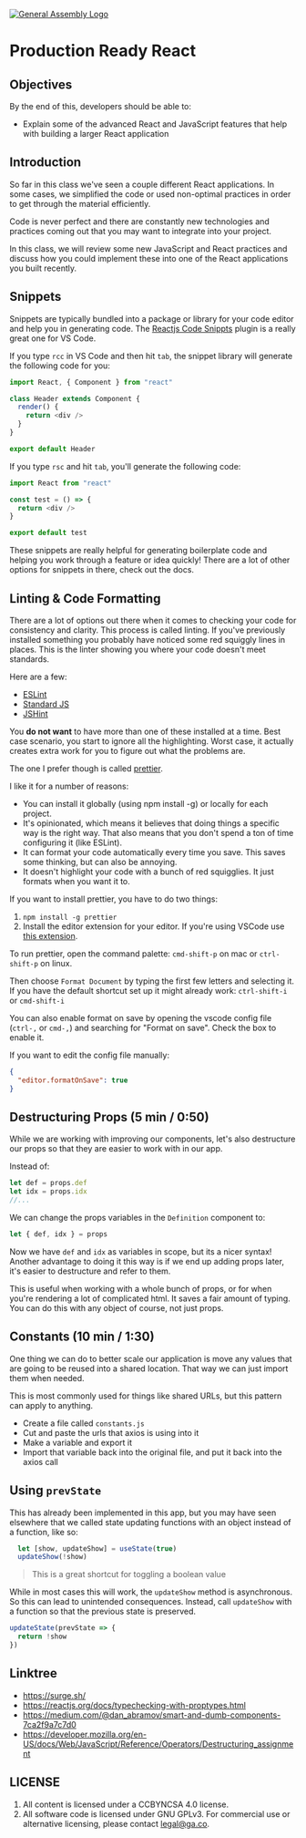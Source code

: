 [![General Assembly Logo](https://camo.githubusercontent.com/1a91b05b8f4d44b5bbfb83abac2b0996d8e26c92/687474703a2f2f692e696d6775722e636f6d2f6b6538555354712e706e67)](https://generalassemb.ly/education/web-development-immersive)

# Production Ready React

## Objectives

By the end of this, developers should be able to:

- Explain some of the advanced React and JavaScript features that help with
  building a larger React application

## Introduction

So far in this class we've seen a couple different React applications. In some
cases, we simplified the code or used non-optimal practices in order to get
through the material efficiently.

Code is never perfect and there are constantly new technologies and practices
coming out that you may want to integrate into your project.

In this class, we will review some new JavaScript and React practices and
discuss how you could implement these into one of the React applications you
built recently.

## Snippets

Snippets are typically bundled into a package or library for your code editor
and help you in generating code. The
[Reactjs Code Snippts](https://github.com/xabikos/vscode-react) plugin is a
really great one for VS Code.

If you type `rcc` in VS Code and then hit `tab`, the snippet library will
generate the following code for you:

```js
import React, { Component } from "react"

class Header extends Component {
  render() {
    return <div />
  }
}

export default Header
```

If you type `rsc` and hit `tab`, you'll generate the following code:

```js
import React from "react"

const test = () => {
  return <div />
}

export default test
```

These snippets are really helpful for generating boilerplate code and helping
you work through a feature or idea quickly! There are a lot of other options for
snippets in there, check out the docs.

## Linting & Code Formatting

There are a lot of options out there when it comes to checking your code for
consistency and clarity. This process is called linting. If you've previously
installed something you probably have noticed some red squiggly lines in places.
This is the linter showing you where your code doesn't meet standards.

Here are a few:

- [ESLint](https://eslint.org/)
- [Standard JS](https://standardjs.com/)
- [JSHint](http://jshint.com/)

You **do not want** to have more than one of these installed at a time. Best
case scenario, you start to ignore all the highlighting. Worst case, it actually
creates extra work for you to figure out what the problems are.

The one I prefer though is called
[prettier](https://prettier.io/docs/en/install.html).

I like it for a number of reasons:

- You can install it globally (using npm install -g) or locally for each
  project.
- It's opinionated, which means it believes that doing things a specific way is
  the right way. That also means that you don't spend a ton of time configuring
  it (like ESLint).
- It can format your code automatically every time you save. This saves some
  thinking, but can also be annoying.
- It doesn't highlight your code with a bunch of red squigglies. It just formats
  when you want it to.

If you want to install prettier, you have to do two things:

1.  `npm install -g prettier`
2.  Install the editor extension for your editor. If you're using VSCode use
    [this extension](https://marketplace.visualstudio.com/items?itemName=esbenp.prettier-vscode).

To run prettier, open the command palette: `cmd-shift-p` on mac or
`ctrl-shift-p` on linux.

Then choose `Format Document` by typing the first few letters and selecting it.
If you have the default shortcut set up it might already work: `ctrl-shift-i` or
`cmd-shift-i`

You can also enable format on save by opening the vscode config file (`ctrl-,`
or `cmd-,`) and searching for "Format on save". Check the box to enable it.

If you want to edit the config file manually:

```json
{
  "editor.formatOnSave": true
}
```

## Destructuring Props (5 min / 0:50)

While we are working with improving our components, let's also destructure our
props so that they are easier to work with in our app.

Instead of:

```js
let def = props.def
let idx = props.idx
//...
```

We can change the props variables in the `Definition` component to:

```js
let { def, idx } = props
```

Now we have `def` and `idx` as variables in scope, but its a nicer syntax!
Another advantage to doing it this way is if we end up adding props later, it's
easier to destructure and refer to them.

This is useful when working with a whole bunch of props, or for when you're
rendering a lot of complicated html. It saves a fair amount of typing. You can
do this with any object of course, not just props.

## Constants (10 min / 1:30)

One thing we can do to better scale our application is move any values that are
going to be reused into a shared location. That way we can just import them when
needed.

This is most commonly used for things like shared URLs, but this pattern can
apply to anything.

- Create a file called `constants.js`
- Cut and paste the urls that axios is using into it
- Make a variable and export it
- Import that variable back into the original file, and put it back into the
  axios call


## Using `prevState`

This has already been implemented in this app, but you may have seen elsewhere
that we called state updating functions with an object instead of a function, like so:

```js
  let [show, updateShow] = useState(true)
  updateShow(!show)
```

> This is a great shortcut for toggling a boolean value

While in most cases this will work, the `updateShow` method is asynchronous. So
this can lead to unintended consequences. Instead, call `updateShow` with a
function so that the previous state is preserved.

```js
updateState(prevState => {
  return !show
})
```

## Linktree

- https://surge.sh/
- https://reactjs.org/docs/typechecking-with-proptypes.html
- https://medium.com/@dan_abramov/smart-and-dumb-components-7ca2f9a7c7d0
- https://developer.mozilla.org/en-US/docs/Web/JavaScript/Reference/Operators/Destructuring_assignment


## LICENSE

1. All content is licensed under a CC­BY­NC­SA 4.0 license.
1. All software code is licensed under GNU GPLv3. For commercial use or
   alternative licensing, please contact legal@ga.co.
